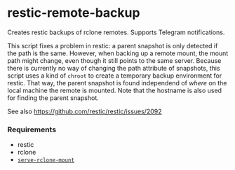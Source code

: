 # restic-remote-backup
Creates restic backups of rclone remotes. Supports Telegram notifications.

This script fixes a problem in restic: a parent snapshot is only detected if the path is the same. However, when backing up a remote mount, the mount path might change, even though it still points to the same server. Because there is currently no way of changing the path attribute of snapshots, this script uses a kind of `chroot` to create a temporary backup environment for restic. That way, the parent snapshot is found independend of *where* on the local machine the remote is mounted. Note that the hostname is also used for finding the parent snapshot.

See also https://github.com/restic/restic/issues/2092

### Requirements

* restic
* rclone
* [`serve-rclone-mount`](https://github.com/pschlo/serve-rclone-mount)
